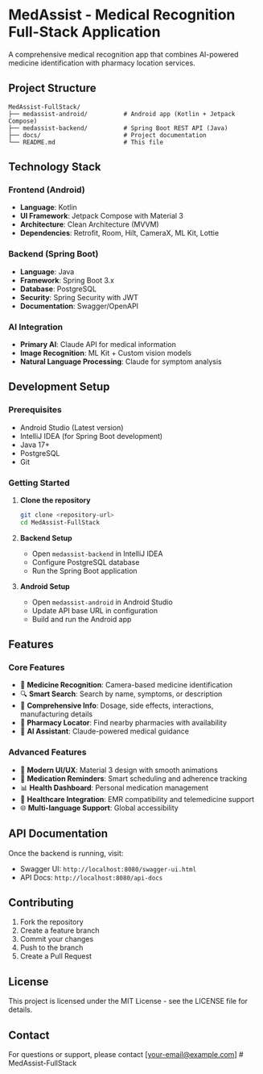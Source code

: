 # MedAssist - Medical Recognition Full-Stack Application

A comprehensive medical recognition app that combines AI-powered medicine identification with pharmacy location services.

## Project Structure

```
MedAssist-FullStack/
├── medassist-android/          # Android app (Kotlin + Jetpack Compose)
├── medassist-backend/          # Spring Boot REST API (Java)
├── docs/                       # Project documentation
└── README.md                   # This file
```

## Technology Stack

### Frontend (Android)
- **Language**: Kotlin
- **UI Framework**: Jetpack Compose with Material 3
- **Architecture**: Clean Architecture (MVVM)
- **Dependencies**: Retrofit, Room, Hilt, CameraX, ML Kit, Lottie

### Backend (Spring Boot)
- **Language**: Java
- **Framework**: Spring Boot 3.x
- **Database**: PostgreSQL
- **Security**: Spring Security with JWT
- **Documentation**: Swagger/OpenAPI

### AI Integration
- **Primary AI**: Claude API for medical information
- **Image Recognition**: ML Kit + Custom vision models
- **Natural Language Processing**: Claude for symptom analysis

## Development Setup

### Prerequisites
- Android Studio (Latest version)
- IntelliJ IDEA (for Spring Boot development)
- Java 17+
- PostgreSQL
- Git

### Getting Started

1. **Clone the repository**
   ```bash
   git clone <repository-url>
   cd MedAssist-FullStack
   ```

2. **Backend Setup**
   - Open `medassist-backend` in IntelliJ IDEA
   - Configure PostgreSQL database
   - Run the Spring Boot application

3. **Android Setup**
   - Open `medassist-android` in Android Studio
   - Update API base URL in configuration
   - Build and run the Android app

## Features

### Core Features
- 📸 **Medicine Recognition**: Camera-based medicine identification
- 🔍 **Smart Search**: Search by name, symptoms, or description
- 💊 **Comprehensive Info**: Dosage, side effects, interactions, manufacturing details
- 📍 **Pharmacy Locator**: Find nearby pharmacies with availability
- 🤖 **AI Assistant**: Claude-powered medical guidance

### Advanced Features
- 📱 **Modern UI/UX**: Material 3 design with smooth animations
- 🔔 **Medication Reminders**: Smart scheduling and adherence tracking
- 📊 **Health Dashboard**: Personal medication management
- 🏥 **Healthcare Integration**: EMR compatibility and telemedicine support
- 🌐 **Multi-language Support**: Global accessibility

## API Documentation

Once the backend is running, visit:
- Swagger UI: `http://localhost:8080/swagger-ui.html`
- API Docs: `http://localhost:8080/api-docs`

## Contributing

1. Fork the repository
2. Create a feature branch
3. Commit your changes
4. Push to the branch
5. Create a Pull Request

## License

This project is licensed under the MIT License - see the LICENSE file for details.

## Contact

For questions or support, please contact [your-email@example.com]
#   M e d A s s i s t - F u l l S t a c k  
 